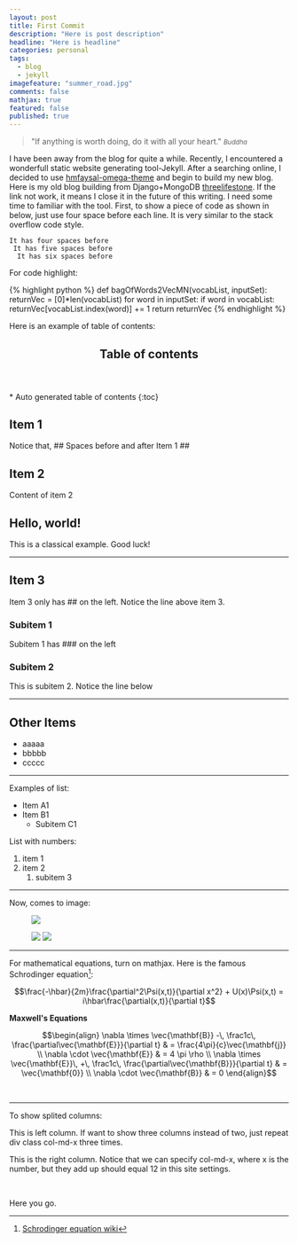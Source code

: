 ```yaml
---
layout: post
title: First Commit
description: "Here is post description"
headline: "Here is headline"
categories: personal
tags: 
  - blog
  - jekyll
imagefeature: "summer_road.jpg"
comments: false
mathjax: true
featured: false
published: true
---
```


>&quot;If anything is worth doing, do it with all your heart.&quot;
><small><cite title="Buddha">Buddha</cite></small>

I have been away from the blog for quite a while. Recently, I encountered a wonderfull static website generating tool-Jekyll. After a searching online, I decided to use [hmfaysal-omega-theme](https://github.com/hmfaysal/hmfaysal-omega-theme) and begin to build my new blog. Here is my old blog building from Django+MongoDB [threelifestone](http://threelifestone.com). If the link not work, it means I close it in the future of this writing. I need some time to familiar with the tool. First, to show a piece of code as shown in below, just use four space before each line. It is very similar to the stack overflow code style. 

    It has four spaces before
     It has five spaces before
      It has six spaces before    
  

For code highlight:

{% highlight python %}
def bagOfWords2VecMN(vocabList, inputSet):
    returnVec = [0]*len(vocabList)
    for word in inputSet:
        if word in vocabList:
            returnVec[vocabList.index(word)] += 1
    return returnVec
{% endhighlight %}

Here is an example of table of contents:

<section id="table-of-contents" class="toc">
  <header>
    <h1>Table of contents</h1>
  </header>
<div id="drawer" markdown="1">
*  Auto generated table of contents
{:toc}
</div>
</section><!-- /#table-of-contents -->

## Item 1 ##

Notice that, ## Spaces before and after Item 1 ##

## Item 2 ##

Content of item 2

## Hello, world! ##
This is a classical example.
Good luck!

---

## Item 3  

Item 3 only has ## on the left. Notice the line above item 3.

### Subitem 1

Subitem 1 has ### on the left


### Subitem 2

This is subitem 2. Notice the line below 


---

## Other Items ##

* aaaaa
* bbbbb
* ccccc


**********************************

Examples of list:

- Item A1
- Item B1
   - Subitem C1

List with numbers:

1. item 1
1. item 2
    1. subitem 3

---


Now, comes to image: 
<figure>
        <a href="{{ site.url }}/images/gallery1/shahua.jpg"><img src="{{ site.url }}/images/gallery1/shahua.jpg"></a>
</figure>
<figure class="half">
        <a href="{{ site.url }}/images/gallery1/IMG059.jpg"><img src="{{ site.url }}/images/gallery1/IMG059.jpg"></a>
        <a href="{{ site.url }}/images/gallery1/IMG072.jpg"><img src="{{ site.url }}/images/gallery1/IMG072.jpg"></a>
</figure>

----

For mathematical equations, turn on mathjax. Here is the famous Schrodinger equation[^1]:

$$\frac{-\hbar}{2m}\frac{\partial^2\Psi(x,t)}{\partial x^2} + U(x)\Psi(x,t) = i\hbar\frac{\partial(x,t)}{\partial t}$$

**Maxwell's Equations**


$$\begin{align}
  \nabla \times \vec{\mathbf{B}} -\, \frac1c\, \frac{\partial\vec{\mathbf{E}}}{\partial t} & = \frac{4\pi}{c}\vec{\mathbf{j}} \\
  \nabla \cdot \vec{\mathbf{E}} & = 4 \pi \rho \\
  \nabla \times \vec{\mathbf{E}}\, +\, \frac1c\, \frac{\partial\vec{\mathbf{B}}}{\partial t} & = \vec{\mathbf{0}} \\
  \nabla \cdot \vec{\mathbf{B}} & = 0
\end{align}$$  
  
<br>



---

To show splited columns:

<div class="col-md-6">
<p class="lead">This is left column. If want to show three columns instead of two, just repeat div class col-md-x three times.</p>
</div>

<div class="col-md-6">
<p class="lead">This is the right column. Notice that we can specify col-md-x, where x is the number, but they add up should equal 12 in this site settings. </p>
</div>
<br>


Here you go.


[^1]: [Schrodinger equation wiki](https://en.wikipedia.org/wiki/Schr%C3%B6dinger_equation)
